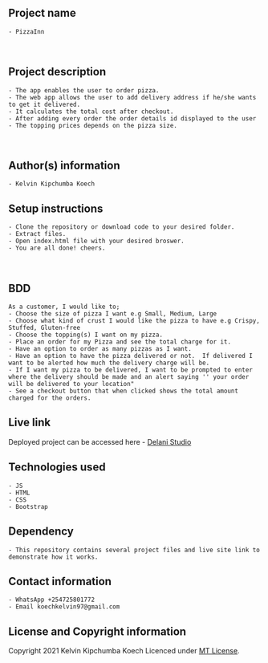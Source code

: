 ## Project name
    - PizzaInn
​
## Project description
    - The app enables the user to order pizza.
    - The web app allows the user to add delivery address if he/she wants to get it delivered.
    - It calculates the total cost after checkout.
    - After adding every order the order details id displayed to the user
    - The topping prices depends on the pizza size.
​
## Author(s) information
    - Kelvin Kipchumba Koech
  
## Setup instructions
    - Clone the repository or download code to your desired folder.
    - Extract files.
    - Open index.html file with your desired broswer.
    - You are all done! cheers.
​
## BDD 
    As a customer, I would like to;
    - Choose the size of pizza I want e.g Small, Medium, Large
    - Choose what kind of crust I would like the pizza to have e.g Crispy, Stuffed, Gluten-free
    - Choose the topping(s) I want on my pizza.
    - Place an order for my Pizza and see the total charge for it.
    - Have an option to order as many pizzas as I want.
    - Have an option to have the pizza delivered or not.  If delivered I want to be alerted how much the delivery charge will be.
    - If I want my pizza to be delivered, I want to be prompted to enter where the delivery should be made and an alert saying '' your order will be delivered to your location"
    - See a checkout button that when clicked shows the total amount charged for the orders.
  
## Live link
   Deployed project can be accessed here -  [Delani Studio](https://k-koech.github.io/PizzaInn/)
   
## Technologies used
    - JS
    - HTML
    - CSS
    - Bootstrap

## Dependency
    - This repository contains several project files and live site link to demonstrate how it works.
## Contact information
    - WhatsApp +254725801772
    - Email koechkelvin97@gmail.com
  
## License and Copyright information
   Copyright 2021 Kelvin Kipchumba Koech
   Licenced under [MT License](https://github.com/k-koech/PizzaInn/blob/master/LICENCE.md).
  